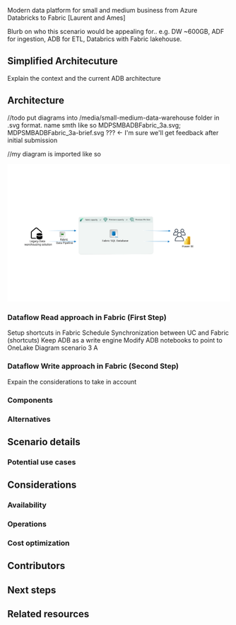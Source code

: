 Modern data platform for small and medium business from Azure Databricks to Fabric
 [Laurent and Ames]

Blurb on who this scenario would be appealing for.. e.g.    DW ~600GB, ADF for ingestion, ADB for ETL, Databrics with Fabric lakehouse. 

## Simplified Architecuture

Explain the context and the current ADB architecture
## Architecture

//todo put diagrams into /media/small-medium-data-warehouse folder in .svg format. 
name smth like so MDPSMBADBFabric_3a.svg; MDPSMBADBFabric_3a-brief.svg ??? <- I'm sure we'll get feedback after initial submission

//my diagram is imported like so

[ ![Diagram that shows simplified architecture.](media/small-medium-data-warehouse/MDWSMB_2-brief.svg)](media/small-medium-data-warehouse/MDWSMB_2-brief.svg#lightbox)



### Dataflow Read approach in Fabric (First Step)
Setup shortcuts in Fabric
Schedule Synchronization between UC and Fabric (shortcuts)
Keep ADB as a write engine
Modify ADB notebooks to point to OneLake
Diagram scenario 3 A
### Dataflow Write approach in Fabric (Second Step)
Expain the considerations to take in account
### Components
### Alternatives
## Scenario details
### Potential use cases
## Considerations
### Availability
### Operations
### Cost optimization
## Contributors
## Next steps
## Related resources
